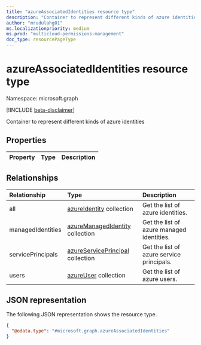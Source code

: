 ```yaml
---
title: "azureAssociatedIdentities resource type"
description: "Container to represent different kinds of azure identities"
author: "mrudulahg01"
ms.localizationpriority: medium
ms.prod: "multicloud-permissions-management"
doc_type: resourcePageType
---
```


# azureAssociatedIdentities resource type

Namespace: microsoft.graph

[!INCLUDE [beta-disclaimer](../../includes/beta-disclaimer.md)]

Container to represent different kinds of azure identities

## Properties
|Property|Type|Description|
|:---|:---|:---|

## Relationships
|Relationship|Type|Description|
|:---|:---|:---|
|all|[azureIdentity](../resources/azureidentity.md) collection|Get the list of azure identities.|
|managedIdentities|[azureManagedIdentity](../resources/azuremanagedidentity.md) collection|Get the list of azure managed identities.|
|servicePrincipals|[azureServicePrincipal](../resources/azureserviceprincipal.md) collection|Get the list of azure service principals.|
|users|[azureUser](../resources/azureuser.md) collection|Get the list of azure users.|

## JSON representation
The following JSON representation shows the resource type.
<!-- {
  "blockType": "resource",
  "@odata.type": "microsoft.graph.azureAssociatedIdentities"
}
-->
``` json
{
  "@odata.type": "#microsoft.graph.azureAssociatedIdentities"
}
```

